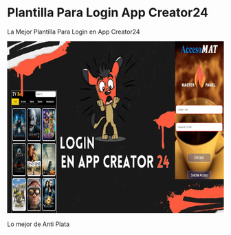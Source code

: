 # Plantilla Para Login App Creator24

La Mejor Plantilla Para Login en App Creator24

</p><p><a target="_blank" rel="noopener noreferrer" href="https://raw.githubusercontent.com/unetevideomas/LoginAppCreator24/main/LoginAppcreator24.gif" target="_blank"><img src="https://raw.githubusercontent.com/unetevideomas/LoginAppCreator24/main/LoginAppcreator24.gif" alt="Interfaz de selección para permitir aplicaciones menos seguras" width="800" height="400" style="max-width: 100%;"></a></p>


<p dir="auto">Lo mejor de Anti Plata</p>

